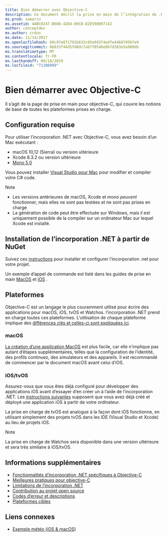 ```yaml
---
title: Bien démarrer avec Objective-C
description: Ce document décrit la prise en main de l’intégration de .NET avec Objective-C. Il aborde les conditions requises, l’installation de l’incorporation .NET à partir de NuGet et les plateformes prises en charge.
ms.prod: xamarin
ms.assetid: 4ABC0247-B608-42D4-89CB-D2E598097142
author: conceptdev
ms.author: crdun
ms.date: 11/14/2017
ms.openlocfilehash: b9c97e871791b633c65e9d374edfe446874567e9
ms.sourcegitcommit: 6b833f44d5fd8dc7ab7f8546e8b7d383e5a989db
ms.translationtype: MT
ms.contentlocale: fr-FR
ms.lasthandoff: 09/18/2019
ms.locfileid: "71106099"
---
```

# <a name="getting-started-with-objective-c"></a>Bien démarrer avec Objective-C

Il s’agit de la page de prise en main pour objective-C, qui couvre les notions de base de toutes les plateformes prises en charge.

## <a name="requirements"></a>Configuration requise

Pour utiliser l’incorporation .NET avec Objective-C, vous avez besoin d’un Mac exécutant :

- macOS 10,12 (Sierra) ou version ultérieure
- Xcode 8.3.2 ou version ultérieure
- [Mono 5,0](https://www.mono-project.com/download/)

Vous pouvez installer [Visual Studio pour Mac](https://visualstudio.microsoft.com/vs/mac/) pour modifier et compiler votre C# code.

> [!NOTE]
>
> - Les versions antérieures de macOS, Xcode et mono _peuvent_ fonctionner, mais elles ne sont pas testées et ne sont pas prises en charge
> - La génération de code peut être effectuée sur Windows, mais il est uniquement possible de la compiler sur un ordinateur Mac sur lequel Xcode est installé.

## <a name="installing-net-embedding-from-nuget"></a>Installation de l’incorporation .NET à partir de NuGet

Suivez ces [instructions](~/tools/dotnet-embedding/get-started/install/install.md) pour installer et configurer l’incorporation .net pour votre projet.

Un exemple d’appel de commande est listé dans les guides de prise en main [MacOS](~/tools/dotnet-embedding/get-started/objective-c/macos.md) et [iOS](~/tools/dotnet-embedding/get-started/objective-c/ios.md) .

## <a name="platforms"></a>Plateformes

Objective-C est un langage le plus couramment utilisé pour écrire des applications pour macOS, iOS, tvOS et Watchos. l’incorporation .NET prend en charge toutes ces plateformes. L’utilisation de chaque plateforme implique des [différences clés et celles-ci sont expliquées ici](~/tools/dotnet-embedding/objective-c/platforms.md).

### <a name="macos"></a>macOS

[La création d’une application MacOS](~/tools/dotnet-embedding/get-started/objective-c/macos.md) est plus facile, car elle n’implique pas autant d’étapes supplémentaires, telles que la configuration de l’identité, des profils continuez, des simulateurs et des appareils. Il est recommandé de commencer par le document macOS avant celui d’iOS.

### <a name="ios--tvos"></a>iOS/tvOS

Assurez-vous que vous êtes déjà configuré pour développer des applications iOS avant d’essayer d’en créer un à l’aide de l’incorporation .NET. Les [instructions suivantes](~/tools/dotnet-embedding/get-started/objective-c/ios.md) supposent que vous avez déjà créé et déployé une application iOS à partir de votre ordinateur.

La prise en charge de tvOS est analogue à la façon dont iOS fonctionne, en utilisant simplement des projets tvOS dans les IDE (Visual Studio et Xcode) au lieu de projets iOS.

> [!NOTE]
> La prise en charge de Watchos sera disponible dans une version ultérieure et sera très similaire à iOS/tvOS.

## <a name="further-reading"></a>Informations supplémentaires

- [Fonctionnalités d’incorporation .NET spécifiques à Objective-C](~/tools/dotnet-embedding/objective-c/index.md)
- [Meilleures pratiques pour objective-C](~/tools/dotnet-embedding/objective-c/best-practices.md)
- [Limitations de l’incorporation .NET](~/tools/dotnet-embedding/limitations.md)
- [Contribution au projet open source](https://github.com/mono/Embeddinator-4000/blob/master/Contributing.md)
- [Codes d’erreur et descriptions](~/tools/dotnet-embedding/errors.md)
- [Plateformes cibles](~/tools/dotnet-embedding/objective-c/platforms.md)

## <a name="related-links"></a>Liens connexes

- [Exemple météo (iOS & macOS)](https://github.com/jamesmontemagno/embeddinator-weather)
